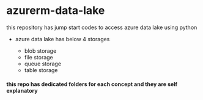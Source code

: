 # azurerm-data-lake
this repository has jump start codes to access azure data lake using python

- azure data lake has below 4 storages
  
    - blob storage
    - file storage
    - queue storage
    - table storage
  

#### this repo has dedicated folders for each concept and they are self explanatory